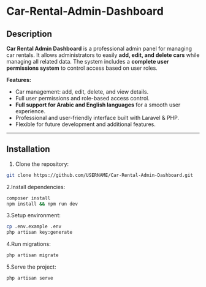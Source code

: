 # Car-Rental-Admin-Dashboard


## Description
**Car Rental Admin Dashboard** is a professional admin panel for managing car rentals. It allows administrators to easily **add, edit, and delete cars** while managing all related data. The system includes a **complete user permissions system** to control access based on user roles.  

**Features:**
- Car management: add, edit, delete, and view details.  
- Full user permissions and role-based access control.  
- **Full support for Arabic and English languages** for a smooth user experience.  
- Professional and user-friendly interface built with Laravel & PHP.  
- Flexible for future development and additional features.  

---

## Installation
1. Clone the repository:
```bash
git clone https://github.com/USERNAME/Car-Rental-Admin-Dashboard.git
```
2.Install dependencies:
```bash
composer install
npm install && npm run dev
```
3.Setup environment:
```bash
cp .env.example .env
php artisan key:generate
```
4.Run migrations:
```bash
php artisan migrate
```
5.Serve the project:
```bash
php artisan serve
```
